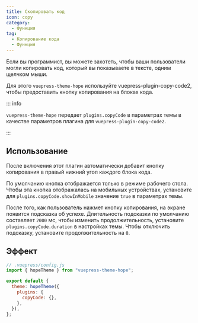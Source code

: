```yaml
---
title: Скопировать код
icon: copy
category:
  - Функция
tag:
  - Копирование кода
  - Функция
---
```


Если вы программист, вы можете захотеть, чтобы ваши пользователи могли копировать код, который вы показываете в тексте, одним щелчком мыши.

Для этого `vuepress-theme-hope` используйте <ProjectLink name="copy-code2">vuepress-plugin-copy-code2</ProjectLink>, чтобы предоставить кнопку копирования на блоках кода.

::: info

`vuepress-theme-hope` передает `plugins.copyCode` в параметрах темы в качестве параметров плагина для `vuepress-plugin-copy-code2`.

:::

<!-- more -->

## Использование

После включения этот плагин автоматически добавит кнопку копирования в правый нижний угол каждого блока кода.

По умолчанию кнопка отображается только в режиме рабочего стола. Чтобы эта кнопка отображалась на мобильных устройствах, установите для `plugins.copyCode.showInMobile` значение `true` в параметрах темы.

После того, как пользователь нажмет кнопку копирования, на экране появится подсказка об успехе. Длительность подсказки по умолчанию составляет `2000` мс, чтобы изменить продолжительность, установите `plugins.copyCode.duration` в настройках темы. Чтобы отключить подсказку, установите продолжительность на `0`.

## Эффект

```js
// .vuepress/config.js
import { hopeTheme } from "vuepress-theme-hope";

export default {
  theme: hopeTheme({
    plugins: {
      copyCode: {},
    },
  }),
};
```
